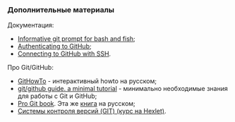 ### Дополнительные материалы

Документация:

* [Informative git prompt for bash and fish](https://github.com/magicmonty/bash-git-prompt/);
* [Authenticating to GitHub](https://help.github.com/categories/authenticating-to-github/);
* [Connecting to GitHub with SSH](https://help.github.com/articles/connecting-to-github-with-ssh/).

Про Git/GitHub:

* [GitHowTo](https://githowto.com/ru) - интерактивный howto на русском;
* [git/github guide. a minimal tutorial](http://kbroman.org/github_tutorial/) - минимально необходимые знания для работы с Git и GitHub;
* [Pro Git book](https://git-scm.com/book/en/v2/). Эта же [книга](https://git-scm.com/book/ru/v2/) на русском;
* [Системы контроля версий (GIT) (курс на Hexlet)](https://ru.hexlet.io/courses/intro_to_git/).

